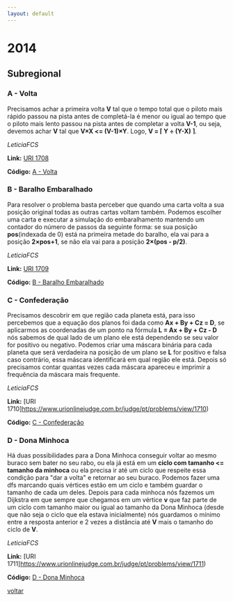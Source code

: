 ```yaml
---
layout: default
---
```


# 2014

## Subregional

### A - Volta
Precisamos achar a primeira volta **V** tal que o tempo total que o piloto mais rápido passou na pista antes de completá-la é menor ou igual ao tempo que o piloto mais lento passou na pista antes de completar a volta **V-1**, ou seja, devemos achar **V** tal que **V×X <= (V-1)×Y**. 
 Logo, **V = ⌈ Y  ÷ (Y-X) ⌉**.

_LeticiaFCS_

**Link:** [URI 1708](https://www.urionlinejudge.com.br/judge/pt/problems/view/1708) 

**Código:** [A - Volta](./a.cpp)

### B - Baralho Embaralhado
Para resolver o problema basta perceber que quando uma carta volta a sua posição original todas as outras cartas voltam também. Podemos escolher uma carta e executar a simulação do embaralhamento mantendo um contador do número de passos da seguinte forma: se sua posição **pos**(indexada de 0) está na primeira metade do baralho, ela vai para a posição **2×pos+1**, se não ela vai para a posição **2×(pos - p/2)**.

_LeticiaFCS_

**Link:** [URI 1709](https://www.urionlinejudge.com.br/judge/pt/problems/view/1709) 

**Código:** [B - Baralho Embaralhado](./b.cpp)

### C - Confederação
Precisamos descobrir em que região cada planeta está, para isso percebemos que a equação dos planos foi dada como **Ax + By + Cz = D**, se aplicarmos as coordenadas de um ponto na fórmula **L = Ax + By + Cz - D** nós sabemos de qual lado de um plano ele está dependendo se seu valor for positivo ou negativo. Podemos criar uma máscara binária para cada planeta que será verdadeira na posição de um plano se **L** for positivo e falsa caso contrário, essa máscara identificará em qual região ele está. Depois só precisamos contar quantas vezes cada máscara apareceu e imprimir a frequência da máscara mais frequente.

_LeticiaFCS_

**Link:** [URI 1710]https://www.urionlinejudge.com.br/judge/pt/problems/view/1710) 

**Código:** [C - Confederação](./c.cpp)

### D - Dona Minhoca
Há duas possibilidades para a Dona Minhoca conseguir voltar ao mesmo buraco sem bater no seu rabo, ou ela já está em um **ciclo com tamanho <= tamanho da minhoca** ou ela precisa ir até um ciclo que respeite essa condição para "dar a volta" e retornar ao seu buraco. Podemos fazer uma dfs marcando quais vértices estão em um ciclo e também guardar o tamanho de cada um deles. Depois para cada minhoca nós fazemos um Dijkstra em que sempre que chegamos em um vértice **v** que faz parte de um ciclo com tamanho maior ou igual ao tamanho da Dona Minhoca (desde que não seja o ciclo que ela estava inicialmente) nós guardamos o mínimo entre a resposta anterior e 2 vezes a distância até **V** mais o tamanho do ciclo de **V**. 

_LeticiaFCS_

**Link:** [URI 1711]https://www.urionlinejudge.com.br/judge/pt/problems/view/1711) 

**Código:** [D - Dona Minhoca](./d.cpp)

[voltar](https://leticiafcs.github.io/Maratona-de-Programacao/)


